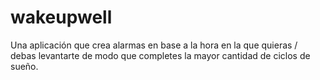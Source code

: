 # wakeupwell
Una aplicación que crea alarmas en base a la hora en la que quieras / debas levantarte de modo que completes la mayor cantidad de ciclos de sueño.
